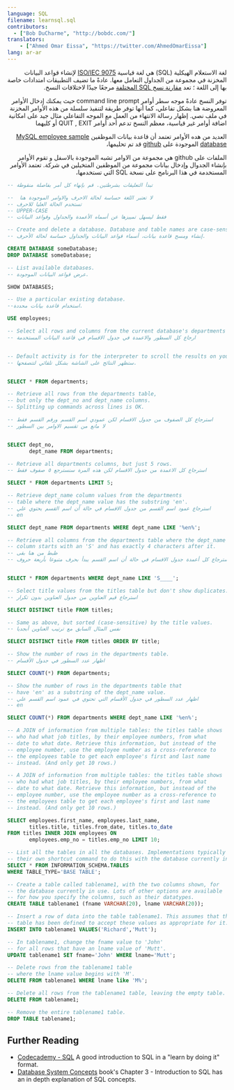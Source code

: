```yaml
---
language: SQL
filename: learnsql.sql
contributors:
  - ["Bob DuCharme", "http://bobdc.com/"]
translators:
    - ["Ahmed Omar Eissa", "https://twitter.com/AhmedOmarEissa"]
lang: ar-ar
---
```

<div dir="rtl">

لغة الاستعلام الهيكلية 
(SQL) 
هي لغة قياسية
[ISO/IEC 9075](https://www.iso.org/standard/63555.html)
لإنشاء قواعد البيانات المخزنة في مجموعة من الجداول التعامل معها. عادةً ما تضيف التطبيقات 
امتدادات خاصة بها إلى اللغة ؛ تعد 
[مقارنة نسخ SQL المختلفة](http://troels.arvin.dk/db/rdbms/) 
مرجعًا جيدًا لاختلافات النسخ.

توفر النسخ عادةً موجه سطر أوامر
command line prompt
حيث يمكنك إدخال الأوامر المعروضة هنا بشكل تفاعلي، كما أنها توفر طريقة لتنفيذ سلسلة من هذه الأوامر المخزنة في ملف نصي. إظهار رسالة الانتهاء من العمل مع الموجه التفاعلي مثال جيد على امكانية اضافة أوامر غير قياسية، معظم النسخ تدعم أحد أوامر
QUIT , EXIT
أو كليهما

العديد من هده الأوامر تعتمد أن قاعدة بيانات الموظفين
[MySQL employee sample database](https://dev.mysql.com/doc/employee/en/) 
الموجودة على
[github](https://github.com/datacharmer/test_db)
قد تم تحليمها، 

الملفات على
github 
هي مجموعة من الاوامر تشبه الموجودة بالاسفل و تقوم الأوامر بإنشاء الجدوال وإدخال بيانات مجموعة من الموظفين المتخيلين في شركة. تعتمد الأوامر المستخدمة في هذا البرنامج على نسخة 
SQL 
التي تستخدمها، 
</div>




```sql
-- تبدأ التعليقات بشرطتين. قم بإنهاء كل أمر بفاصلة منقوطة

--  لا تعتبر اللغة حساسة لحالة الاحرف والاوامر الموجودة هنا
-- تستخدم الحالة العليا للاحرف 
-- UPPER-CASE 
-- فقط ليسهل تمييزها عن أسماه الأعمدة والجداول وقواعد البيانات

-- Create and delete a database. Database and table names are case-sensitive.
-- إنشاء ومسح قاعدة بيانات، أسماء قواعد البيانات والجداول حساسة لحالة الأحرف.

CREATE DATABASE someDatabase;
DROP DATABASE someDatabase;

-- List available databases.
-- عرض قواعد البيانات الموجودة.

SHOW DATABASES;

-- Use a particular existing database.
--استخدام قاعدة بيانات محددة.

USE employees;

-- Select all rows and columns from the current database's departments table.
-- ارجاع كل السطور والاعمدة في جدول الاقسام في قاعدة البيانات المستخدمة 


-- Default activity is for the interpreter to scroll the results on your screen.
-- ستظهر النتائج على الشاشة بشكل تلقائي لتتصفحها.


SELECT * FROM departments;

-- Retrieve all rows from the departments table,
-- but only the dept_no and dept_name columns.
-- Splitting up commands across lines is OK.

-- استرجاع كل الصفوف من جدول الاقسام لكن عمودي اسم القسم ورقم القسم فقط
-- لا مانع من تقسيم الاوامر بين السطور


SELECT dept_no,
       dept_name FROM departments;

-- Retrieve all departments columns, but just 5 rows.
-- استرجاع كل الاعمدة من جدول الاقسام لكن هذه المرة سنسترجع ٥ صفوف فقط

SELECT * FROM departments LIMIT 5;

-- Retrieve dept_name column values from the departments
-- table where the dept_name value has the substring 'en'.
-- استرجاع عمود اسم القسم من جدول الاقسام في حالة أن اسم القسم يحتوي علي 
-- en

SELECT dept_name FROM departments WHERE dept_name LIKE '%en%';

-- Retrieve all columns from the departments table where the dept_name
-- column starts with an 'S' and has exactly 4 characters after it.
-- ظبط من هنا بقى 
-- استرجاع كل أعمدة جدول الاقسام في حالة أن اسم القسم يبدأ بحرف متبوعا بأربعة حروف 


SELECT * FROM departments WHERE dept_name LIKE 'S____';

-- Select title values from the titles table but don't show duplicates.
-- استرجاع قيم العناوين من جدول العناوين بدون تكرار 

SELECT DISTINCT title FROM titles;

-- Same as above, but sorted (case-sensitive) by the title values.
-- نفس المثال السابق مع ترتيب العناوين أبجديا 

SELECT DISTINCT title FROM titles ORDER BY title;

-- Show the number of rows in the departments table.
-- اظهار عدد السطور في جدول الأقسام 

SELECT COUNT(*) FROM departments;

-- Show the number of rows in the departments table that
-- have 'en' as a substring of the dept_name value.
-- اظهار عدد السطور في جدول الأقسام التي تحتوي في عمود اسم القسم علي 
-- en 

SELECT COUNT(*) FROM departments WHERE dept_name LIKE '%en%';

-- A JOIN of information from multiple tables: the titles table shows
-- who had what job titles, by their employee numbers, from what
-- date to what date. Retrieve this information, but instead of the
-- employee number, use the employee number as a cross-reference to
-- the employees table to get each employee's first and last name
-- instead. (And only get 10 rows.)

-- A JOIN of information from multiple tables: the titles table shows
-- who had what job titles, by their employee numbers, from what
-- date to what date. Retrieve this information, but instead of the
-- employee number, use the employee number as a cross-reference to
-- the employees table to get each employee's first and last name
-- instead. (And only get 10 rows.)

SELECT employees.first_name, employees.last_name,
       titles.title, titles.from_date, titles.to_date
FROM titles INNER JOIN employees ON
       employees.emp_no = titles.emp_no LIMIT 10;

-- List all the tables in all the databases. Implementations typically provide
-- their own shortcut command to do this with the database currently in use.
SELECT * FROM INFORMATION_SCHEMA.TABLES
WHERE TABLE_TYPE='BASE TABLE';

-- Create a table called tablename1, with the two columns shown, for
-- the database currently in use. Lots of other options are available
-- for how you specify the columns, such as their datatypes.
CREATE TABLE tablename1 (fname VARCHAR(20), lname VARCHAR(20));

-- Insert a row of data into the table tablename1. This assumes that the
-- table has been defined to accept these values as appropriate for it.
INSERT INTO tablename1 VALUES('Richard','Mutt');

-- In tablename1, change the fname value to 'John'
-- for all rows that have an lname value of 'Mutt'.
UPDATE tablename1 SET fname='John' WHERE lname='Mutt';

-- Delete rows from the tablename1 table
-- where the lname value begins with 'M'.
DELETE FROM tablename1 WHERE lname like 'M%';

-- Delete all rows from the tablename1 table, leaving the empty table.
DELETE FROM tablename1;

-- Remove the entire tablename1 table.
DROP TABLE tablename1;
```

## Further Reading

* [Codecademy - SQL](https://www.codecademy.com/learn/learn-sql) A good introduction to SQL in a "learn by doing it" format.
* [Database System Concepts](https://www.db-book.com) book's Chapter 3 - Introduction to SQL has an in depth explanation of SQL concepts.
